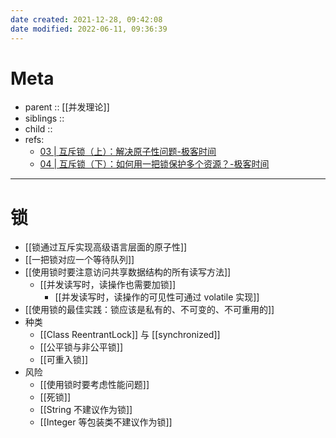 ```yaml
---
date created: 2021-12-28, 09:42:08
date modified: 2022-06-11, 09:36:39
---
```


# Meta

- parent :: [[并发理论]]
- siblings ::
- child ::
- refs:
    - [03 | 互斥锁（上）：解决原子性问题-极客时间](https://time.geekbang.org/column/article/84344)
    - [04 | 互斥锁（下）：如何用一把锁保护多个资源？-极客时间](https://time.geekbang.org/column/article/84601)
---

# 锁

- [[锁通过互斥实现高级语言层面的原子性]]
- [[一把锁对应一个等待队列]]
- [[使用锁时要注意访问共享数据结构的所有读写方法]]
    - [[并发读写时，读操作也需要加锁]]
        - [[并发读写时，读操作的可见性可通过 volatile 实现]]
- [[使用锁的最佳实践：锁应该是私有的、不可变的、不可重用的]]
- 种类
    - [[Class ReentrantLock]] 与 [[synchronized]]
    - [[公平锁与非公平锁]]
    - [[可重入锁]]
- 风险
    - [[使用锁时要考虑性能问题]]
    - [[死锁]]
    - [[String 不建议作为锁]]
    - [[Integer 等包装类不建议作为锁]]
